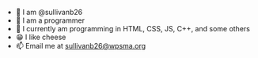 * 👋 I am @sullivanb26
* :eyes: I am a programmer
* :rat: I currently am programming in HTML, CSS, JS, C++, and some others
* :grin: I like cheese
* 📫 Email me at sullivanb26@wpsma.org
